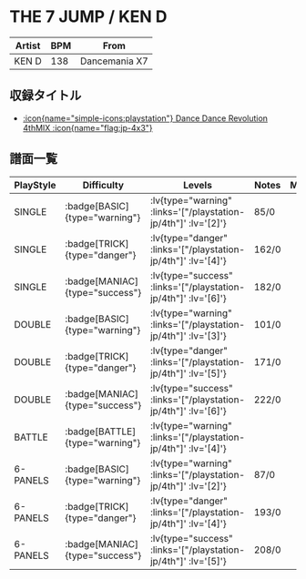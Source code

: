 # THE 7 JUMP / KEN D

|Artist|BPM|From|
|------|---|----|
|KEN D|138|Dancemania X7|

## 収録タイトル

- [ :icon{name="simple-icons:playstation"} Dance Dance Revolution 4thMIX :icon{name="flag:jp-4x3"} ](/playstation-jp/4th)

## 譜面一覧

|PlayStyle|Difficulty|Levels|Notes|Movie|
|---------|----------|------|-----|-----|
|SINGLE| :badge[BASIC]{type="warning"} | :lv{type="warning" :links='["/playstation-jp/4th"]' :lv='[2]'} |85/0||
|SINGLE| :badge[TRICK]{type="danger"} | :lv{type="danger" :links='["/playstation-jp/4th"]' :lv='[4]'} |162/0||
|SINGLE| :badge[MANIAC]{type="success"} | :lv{type="success" :links='["/playstation-jp/4th"]' :lv='[6]'} |182/0||
|DOUBLE| :badge[BASIC]{type="warning"} | :lv{type="warning" :links='["/playstation-jp/4th"]' :lv='[3]'} |101/0||
|DOUBLE| :badge[TRICK]{type="danger"} | :lv{type="danger" :links='["/playstation-jp/4th"]' :lv='[5]'} |171/0||
|DOUBLE| :badge[MANIAC]{type="success"} | :lv{type="success" :links='["/playstation-jp/4th"]' :lv='[6]'} |222/0||
|BATTLE| :badge[BATTLE]{type="warning"} | :lv{type="warning" :links='["/playstation-jp/4th"]' :lv='[4]'} |||
|6-PANELS| :badge[BASIC]{type="warning"} | :lv{type="warning" :links='["/playstation-jp/4th"]' :lv='[2]'} |87/0||
|6-PANELS| :badge[TRICK]{type="danger"} | :lv{type="danger" :links='["/playstation-jp/4th"]' :lv='[4]'} |193/0||
|6-PANELS| :badge[MANIAC]{type="success"} | :lv{type="success" :links='["/playstation-jp/4th"]' :lv='[5]'} |208/0||
